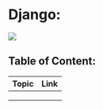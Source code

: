 # Django:

![](https://upload.wikimedia.org/wikipedia/commons/thumb/7/75/Django_logo.svg/2560px-Django_logo.svg.png)


## Table of Content:
| Topic  | Link  |
|---|---|
|   |   |
|   |   |
|   |   |